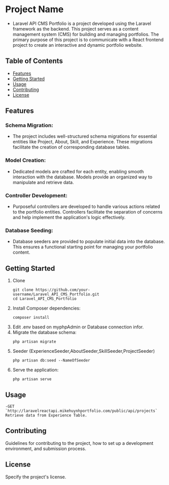 # Project Name
- Laravel API CMS Portfolio is a project developed using the Laravel framework as the backend. This project serves as a content management system (CMS) for building and managing portfolios. The primary purpose of this         project is to communicate with a React frontend project to create an interactive and dynamic portfolio website.
## Table of Contents
- [Features](#features)
- [Getting Started](#getting-started)
- [Usage](#usage)
- [Contributing](#contributing)
- [License](#license)

## Features
### Schema Migration:
- The project includes well-structured schema migrations for essential entities like Project, About, Skill, and Experience. These migrations facilitate the creation of corresponding database tables.
### Model Creation: 
- Dedicated models are crafted for each entity, enabling smooth interaction with the database. Models provide an organized way to manipulate and retrieve data.
### Controller Development:
- Purposeful controllers are developed to handle various actions related to the portfolio entities. Controllers facilitate the separation of concerns and help implement the application's logic effectively.
### Database Seeding: 
- Database seeders are provided to populate initial data into the database. This ensures a functional starting point for managing your portfolio content.

## Getting Started
1. Clone
   ```
   git clone https://github.com/your-username/Laravel_API_CMS_Portfolio.git
   cd Laravel_API_CMS_Portfolio
   ```
2. Install Composer dependencies:
   ```
   composer install
   ```
3. Edit .env based on myphpAdmin or Database connection infor.
4. Migrate the database schema:
   ```
   php artisan migrate
   ```
5. Seeder (ExperienceSeeder,AboutSeeder,SkillSeeder,ProjectSeeder)
   ```
   php artisan db:seed --NameOfSeeder
   ```
6. Serve the application:
    ```
   php artisan serve
   ```
   
## Usage
    -GET `http://laravelreactapi.mikehuynhportfolio.com/public/api/projects` Retrieve data from Experience Table.

## Contributing
Guidelines for contributing to the project, how to set up a development environment, and submission process.

## License
Specify the project's license.
